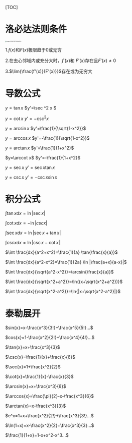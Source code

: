 [TOC]







# 洛必达法则条件

<img src="C:\Users\Kaiya\AppData\Roaming\Typora\typora-user-images\image-20240130153456855.png" alt="image-20240130153456855" style="zoom: 25%;" />

1.$f{(x)}$和$F{(x)}$极限趋于0或无穷

2.在去心邻域内或充分大时，$f'{(x)}$和 $F'{(x)}$存在且$F'(x) \neq 0$

3.$\lim{\frac{f'(x)}{F'(x)}}$存在或为无穷大

# 导数公式

$y=\tan x$ 							$y'=\sec ^2 x $

$y=\cot x$ 							$y'=-\csc ^2 x$

$y=\arcsin x$ 						$y'=\frac{1}{\sqrt{1-x^2}}$

$y=\arccos x$						$y'=-\frac{1}{\sqrt{1-x^2}}$

$y=\arctan x$					$y'=\frac{1}{1+x^2}$

$y=\arccot x$					$y'=-\frac{1}{1+x^2}$

$y=\sec x$							$y'=\sec x \tan x$

$y=\csc x$							$y'=-\csc x \sin x$



# 积分公式

$\int \tan x dx=\ln |\sec x|$

$\int \cot xdx=-\ln |csc x|$

$\int \sec xdx=\ln|\sec x+\tan x|$

$\int csc xdx=\ln |\csc x-\cot x|$

$\int \frac{dx}{a^2+x^2}=\frac{1}{a} \tan{\frac{x}{a}}$

$\int \frac{dx}{a^2-x^2}=\frac{1}{2a} \ln |\frac{a+x}{a-x}|$

$\int \frac{dx}{\sqrt{a^2-x^2}}=\arcsin{\frac{x}{a}}$

$\int \frac{dx}{\sqrt{x^2+a^2}}=\ln{(x+\sqrt{x^2+a^2})}$

$\int \frac{dx}{\sqrt{x^2-a^2}}=\ln{|x+\sqrt{x^2-a^2}|}$



# 泰勒展开



$sin{x}=x-\frac{x^3}{3!}+\frac{x^5}{5!}...$

$cos{x}=1-\frac{x^2}{2!}+\frac{x^4}{4!}...$

$\tan{x}=x+\frac{x^3}{3}$

$\csc{x}=\frac{1}{x}+\frac{x}{6}$

$\sec{x}=1+\frac{x^2}{2}$

$\cot{x}=\frac{1}{x}-\frac{x}{3}$

$\arcsin{x}=x+\frac{x^3}{6}$

$\arccos{x}=\frac{\pi}{2}-x-\frac{x^3}{6}$

$\arctan{x}=x-\frac{x^3}{3}$

$e^x=1+x+\frac{x^2}{2!}+\frac{x^3}{3!}...$

$\ln(1+x)=x-\frac{x^2}{2}+\frac{x^3}{3}...$

$\frac{1}{1+x}=1-x+x^2-x^3...$




